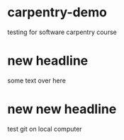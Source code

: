 # carpentry-demo
testing for software carpentry course

# new headline

some text over here

# new new headline

test git on local computer 
